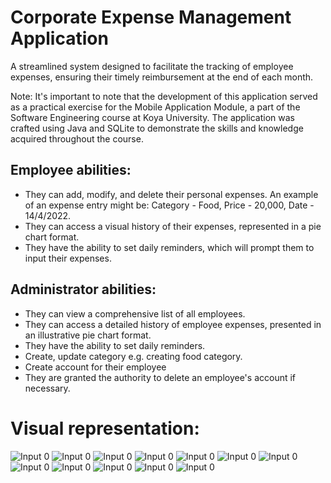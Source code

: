 # Corporate Expense Management Application
A streamlined system designed to facilitate the tracking of employee expenses, ensuring their timely reimbursement at the end of each month.


Note: It's important to note that the development of this application served as a practical exercise for the Mobile Application Module, a part of the Software Engineering course at Koya University. The application was crafted using Java and SQLite to demonstrate the skills and knowledge acquired throughout the course.


## Employee abilities:
- They can add, modify, and delete their personal expenses. An example of an expense entry might be: Category - Food, Price - 20,000, Date - 14/4/2022. 
- They can access a visual history of their expenses, represented in a pie chart format. 
- They have the ability to set daily reminders, which will prompt them to input their expenses.

## Administrator abilities:
- They can view a comprehensive list of all employees.
- They can access a detailed history of employee expenses, presented in an illustrative pie chart format.
- They have the ability to set daily reminders.
- Create, update category e.g. creating food category.
- Create account for their employee
- They are granted the authority to delete an employee's account if necessary.

# Visual representation:
<ImageGroup>
<img alt="Input 0" src="https://raw.githubusercontent.com/SakarDev/CorporateExpenseManagement/master/images/signup.png" />
<img alt="Input 0" src="https://raw.githubusercontent.com/SakarDev/CorporateExpenseManagement/master/images/login.png" />
<img alt="Input 0" src="https://raw.githubusercontent.com/SakarDev/CorporateExpenseManagement/master/images/loggedInAdmin.png" />
<img alt="Input 0" src="https://raw.githubusercontent.com/SakarDev/CorporateExpenseManagement/master/images/loggedInAdminMenu.png" />
<img alt="Input 0" src="https://raw.githubusercontent.com/SakarDev/CorporateExpenseManagement/master/images/adminManagingUserAccount.png" />
<img alt="Input 0" src="https://raw.githubusercontent.com/SakarDev/CorporateExpenseManagement/master/images/addCategory.png" />
<img alt="Input 0" src="https://raw.githubusercontent.com/SakarDev/CorporateExpenseManagement/master/images/modifyCategory.png" />
<img alt="Input 0" src="https://raw.githubusercontent.com/SakarDev/CorporateExpenseManagement/master/images/loggedInEmployee.png" />
<img alt="Input 0" src="https://raw.githubusercontent.com/SakarDev/CorporateExpenseManagement/master/images/addExpense.png" />
<img alt="Input 0" src="https://raw.githubusercontent.com/SakarDev/CorporateExpenseManagement/master/images/loggedInEmployeeMenu.png" />
<img alt="Input 0" src="https://raw.githubusercontent.com/SakarDev/CorporateExpenseManagement/master/images/history.png" />
<img alt="Input 0" src="https://raw.githubusercontent.com/SakarDev/CorporateExpenseManagement/master/images/setReminder.png" />
</ImageGroup>
